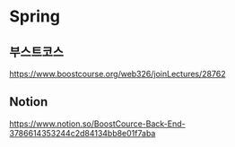 # Spring
## 부스트코스
https://www.boostcourse.org/web326/joinLectures/28762

## Notion
https://www.notion.so/BoostCource-Back-End-3786614353244c2d84134bb8e01f7aba

